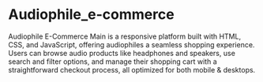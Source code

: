 # Audiophile_e-commerce
Audiophile E-Commerce Main is a responsive platform built with HTML, CSS, and JavaScript, offering audiophiles a seamless shopping experience. Users can browse audio products like headphones and speakers, use search and filter options, and manage their shopping cart with a straightforward checkout process, all optimized for both mobile  &amp; desktops.
